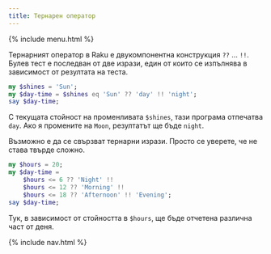 ```yaml
---
title: Тернарен оператор
---
```


{% include menu.html %}

Тернарният оператор в Raku е двукомпонентна конструкция `??` ... `!!`. Булев тест е последван от две изрази, един от които се изпълнява в зависимост от резултата на теста.

```raku
my $shines = 'Sun';
my $day-time = $shines eq 'Sun' ?? 'day' !! 'night';
say $day-time;
```

С текущата стойност на променливата `$shines`, тази програма отпечатва `day`. Ако я промените на `Moon`, резултатът ще бъде `night`.

Възможно е да се свързват тернарни изрази. Просто се уверете, че не става твърде сложно.

```raku
my $hours = 20;
my $day-time =
    $hours <= 6 ?? 'Night' !!
    $hours <= 12 ?? 'Morning' !! 
    $hours <= 18 ?? 'Afternoon' !! 'Evening';
say $day-time;
```

Тук, в зависимост от стойността в `$hours`, ще бъде отчетена различна част от деня.

{% include nav.html %}